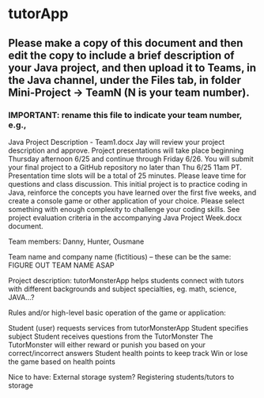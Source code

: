 # tutorApp

## Please make a copy of this document and then edit the copy to include a brief description of your Java project, and then upload it to Teams, in the Java channel, under the Files tab, in folder Mini-Project -> TeamN (N is your team number).

### IMPORTANT: rename this file to indicate your team number, e.g., 
Java Project Description - Team1.docx 
Jay will review your project description and approve. 
Project presentations will take place beginning Thursday afternoon 6/25 and continue through Friday 6/26. 
You will submit your final project to a GitHub repository no later than Thu 6/25 11am PT. 
Presentation time slots will be a total of 25 minutes.  Please leave time for questions and class discussion. 
This initial project is to practice coding in Java, reinforce the concepts you have learned over the first five weeks, and create a console game or other application of your choice.  Please select something with enough complexity to challenge your coding skills. 
See project evaluation criteria in the accompanying Java Project Week.docx document. 
 
Team members: 
 Danny, Hunter, Ousmane
 
Team name and company name (fictitious) – these can be the same: 
FIGURE OUT TEAM NAME ASAP
 
Project description: 
tutorMonsterApp helps students connect with tutors with different backgrounds and subject specialties, eg. math, science, JAVA…?
 
Rules and/or high-level basic operation of the game or application: 
 
Student (user) requests services from tutorMonsterApp
Student specifies subject
Student receives questions from the TutorMonster
The TutorMonster will either reward or punish you based on your correct/incorrect answers
Student health points to keep track
Win or lose the game based on health points 

Nice to have: 
External storage system?
Registering students/tutors  to storage
 


